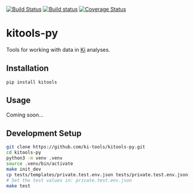 [![Build Status](https://travis-ci.org/ki-tools/kitools-py.svg?branch=master)](https://travis-ci.org/ki-tools/kitools-py)
[![Build status](https://ci.appveyor.com/api/projects/status/307n6qcdywewtext/branch/master?svg=true)](https://ci.appveyor.com/project/Patrick33219/kitools-py/branch/master)
[![Coverage Status](https://coveralls.io/repos/github/ki-tools/kitools-py/badge.svg?branch=master)](https://coveralls.io/github/ki-tools/kitools-py?branch=master)

# kitools-py

Tools for working with data in [Ki](https://kiglobalhealth.org) analyses.

## Installation

`pip install kitools`


## Usage

Coming soon...


## Development Setup

```bash
git clone https://github.com/ki-tools/kitools-py.git
cd kitools-py
python3 -m venv .venv
source .venv/bin/activate
make init_dev
cp tests/templates/private.test.env.json tests/private.test.env.json
# Set the test values in: private.test.env.json
make test
```